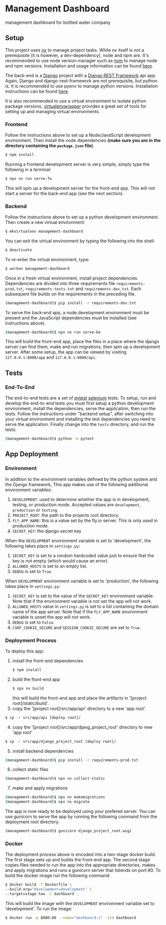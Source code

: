 #  Management Dashboard
management dashboard for bottled water company

##  Setup
  This project uses [nx](https://nx.dev/) to manage project tasks. While nx
  itself is not a prerequisite (it is however, a dev-dependency), node and
  npm are. It's recommended to use node version manager such as
  [nvm](https://docs.npmjs.com/downloading-and-installing-node-js-and-npm#using-a-node-version-manager-to-install-nodejs-and-npm)
  to manage node and npm versions. Installation and usage information can be
  found [here](https://github.com/nvm-sh/nvm?tab=readme-ov-file#installing-and-updating).

  The back-end is a [Django](https://www.djangoproject.com/) project with a
  [Django REST Framework](https://www.django-rest-framework.org/) api app.
  Again, Django and django-rest-framework are not prerequisite, but python
  is. It is recommended to use pyenv to manage python versions. Installation
  instructions can be found [here](https://realpython.com/intro-to-pyenv/#why-use-pyenv). 

  It is also recommended to use a virtual environment to isolate python
  package versions,
  [virtualenvwrapper](https://virtualenvwrapper.readthedocs.io/en/latest/)
  provides a great set of tools for setting up and managing virtual
  environments.

### Frontend
  Follow the instructions above to set up a Node/JavaScript development
  environment. Then install the node dependencies **(make sure you are in
  the directory containing the `package.json` file)**.
  ```sh
  $ npm install
  ```
  Running a frontend development server is very simple, simply type the
  following in a terminal:
  ```sh
  $ npx nx run serve-fe
  ```
  This will spin up a development server for the front-end app. This will
  not start a server for the back-end app (see the next section).

### Backend
  Follow the instructions above to set up a python development environment.
  Then create a new virtual environment:
  ```sh
  $ mkvirtualenv management-dashboard
  ```
  You can exit the virtual environment by typing the following into the
  shell:
  ```sh
  $ deactivate
  ```
  To re-enter the virtual environment, type:
  ```sh
  $ workon management-dashboard
  ```
  Once in a fresh virtual environment, install project dependencies.
  Dependencies are divided into three requirements file
  `requirements-prod.txt`, `requirements-tests.txt` and
  `requirements-dev.txt`. Each subsequent file builds on the requirements
  in the preceding file.
  ```sh
  (management-dashboard)$ pip install -r requirements-dev.txt
  ```
  To serve the back-end app, a node development environment must be present
  and the JavaScript dependencies must be installed (see instructions above).
  ```sh
  (management-dashboard)$ npx nx run serve-be
  ```
  This will build the front-end app, place the files in a place where the
  django server can find them, make and run migrations, then spin up a
  development server. After some setup, the app can be viewed by visiting
  `127.0.0.1:8000/app`  and `127.0.0.1:8000/api`.

##  Tests
###  End-To-End
  The end-to-end tests are a set of
  [pytest](https://docs.pytest.org/en/7.4.x/contents.html)
  [selenium](https://selenium-python.readthedocs.io/index.html) tests. To
  setup, run and develop the end-to-end tests you must first setup a python
  development environment, install the dependencies, serve the application,
  then run the tests. Follow the instructions under "backend setup",  after
  switching into your virtual environment and installing the test
  dependencies you need to serve the application. Finally change into the
  `tests` directory, and run the tests:
  ```sh
  (management-dashboard)$ python -m pytest
  ```

## App Deployment
### Environment
  In addition to the environment variables defined by the python system and
  the Django framework, This app makes use of the following additional
  environment variables:
  1. `DEVELOPMENT`: used to determine whether the app is in development,
     testing, or production mode. Accepted values are `development`,
     `production` or `testing`.
  2. `PROJECT_ROOT`: the path to the projects root directory.
  3. `FLY_APP_NAME`: this is a value set by the fly.io server. This is
     only used in production mode.
  4. `SECRET_KEY`: the django secret key

  When the `DEVELOPMENT` environment variable is set to 'development', the
  following takes place in `settings.py`:
  1. `SECRET_KEY` is set to a rondom hardcoded value just to ensure that the
     key is not empty (which would cause an error).
  2. `ALLOWED_HOSTS` is set to an empty list.
  3. `DEBUG` is set to `True`.

  When `DEVELOPMENT` environment variable is set to 'production', the
  following takes place in `settings.py`:
  1. `SECRET_KEY` is set to the value of the `SECRET_KEY` environment
     variable. Note that if the environment variable is not set the app will
     not work.
  2. `ALLOWED_HOSTS` value in `settings.py` is set to a list containing the
     domain name of the app server. Note that if the `FLY_APP_NAME`
     environment variable is unset the app will not work.
  3. `DEBUG` is set to `False`.
  4. `CSRF_COOKIE_SECURE` and `SESSION_COOKIE_SECURE` are set to `True`.

### Deployment Process
  To deploy this app:
  1. install the front-end dependencies
     ```sh
     $ npm install
     ```
  2. build the front-end app
     ```sh
     $ npx nx build
     ```
     this will build the front-end app and place the artifacts in
     '[project root]/static/build'.
  3. copy the '[project root]/src/app/api' directory to a new 'app root'.
   ```sh
  $ cp -r src/app/api [deploy root]/
  ```
  4. copy the '[project root]/src/app/djang_project_root' directory to new
     'app root'
   ```sh
  $ cp -r src/app/django_project_root [deploy root]/
  ```
  5. install backend dependencies
   ```sh
  (management-dashboard)$ pip install -r requirements-prod.txt
  ```
  6. collect static files
   ```sh
  (management-dashboard)$ npx nx collect-static
  ```
  7. make and apply migrations
   ```sh
  (management-dashboard)$ npx nx makemigrations
  (management-dashboard)$ npx nx migrate
  ```
  The app is now ready to be deployed using your prefered server. You can
  use gunicorn to serve the app by running the following command from the
  deployment root directory.
  ```sh
  (management-dashboard)$ gunicorn django_project_root.wsgi
  ```
### Docker
  The deployment process above is encoded into a two-stage docker build.
  The first stage sets up and builds the front-end app. The second stage
  copies files needed to run the app into the appropriate directories,
  makes and apply migrations and runs a gunicorn server that listends on
  port 80. To build the docker image run the following command:
  ```sh
  $ docker build -f Dockerfile \
  --build-arg="development=development" \
  --target=stage-two -t dashboard .
  ```
  This will build the image with the `DEVELOPMENT` environment variable
  set to 'development'. To run the image:
  ```sh
  $ docker run -p 8080:80 --name="dashboard-i" -itd dashboard
  ```
